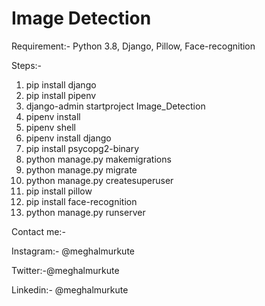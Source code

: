 # Image Detection
Requirement:- 
Python 3.8,
Django,
Pillow,
Face-recognition


Steps:-
1. pip install django
2. pip install pipenv
3. django-admin startproject Image_Detection
4. pipenv install
5. pipenv shell
6. pipenv install django
7. pip install psycopg2-binary
8. python manage.py makemigrations
9. python manage.py migrate
10. python manage.py createsuperuser
11. pip install pillow
12. pip install face-recognition
13. python manage.py runserver

Contact me:-


Instagram:- @meghalmurkute

Twitter:-@meghalmurkute

Linkedin:- @meghalmurkute
